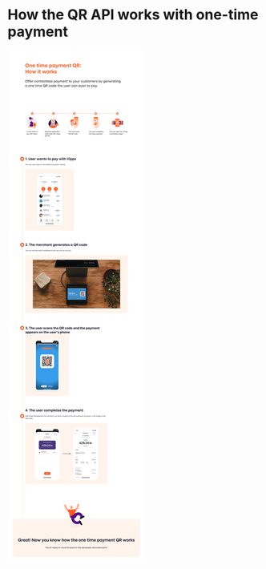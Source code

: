 <!-- START_METADATA
---
title: How the QR API works with one-time payment
sidebar_label: How it works with one-time payment
sidebar_position: 15
description: How the QR API works with one-time payment
pagination_next: null
pagination_prev: null
---
END_METADATA -->

# How the QR API works with one-time payment

![One-Time Payment QR how it works](images/one-time-payment-qr-how-it-works.png)
